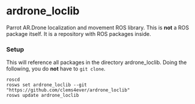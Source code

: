 ardrone_loclib
==============

Parrot AR.Drone localization and movement ROS library. This is **not** a ROS package itself. It is a repository with ROS packages inside.

### Setup

This will reference all packages in the directory ardrone_loclib. Doing the following, you do **not** have to `git clone`.
```
roscd
rosws set ardrone_loclib --git "https://github.com/clems4ever/ardrone_loclib"
rosws update ardrone_loclib
```
